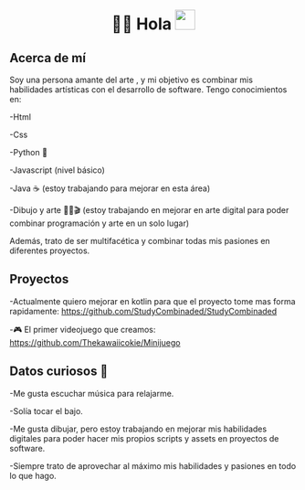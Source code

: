 # 

<h1 align="center">🍥🍙 Hola <img src="https://media.giphy.com/media/hvRJCLFzcasrR4ia7z/giphy.gif" width="35px" height="35px">
</h1>

## Acerca de mí

Soy una persona amante del arte , y mi objetivo es combinar mis habilidades artísticas con el desarrollo de software. Tengo conocimientos en:

-Html

-Css

-Python 🐍

-Javascript (nivel básico)

-Java ☕ (estoy trabajando para mejorar en esta área)

-Dibujo y arte 📝📸🎬 (estoy trabajando en mejorar en arte digital para poder combinar programación y arte en un solo lugar)

Además, trato de ser multifacética y combinar todas mis pasiones en diferentes proyectos.

## Proyectos

-Actualmente quiero mejorar en kotlin para que el proyecto tome mas forma rapidamente: https://github.com/StudyCombinaded/StudyCombinaded


-🎮 El primer videojuego que creamos: https://github.com/Thekawaiicokie/Minijuego

## Datos curiosos 🌟

-Me gusta escuchar música para relajarme.

-Solía tocar el bajo.

-Me gusta dibujar, pero estoy trabajando en mejorar mis habilidades digitales para poder hacer mis propios scripts y assets en proyectos de software.

-Siempre trato de aprovechar al máximo mis habilidades y pasiones en todo lo que hago.
